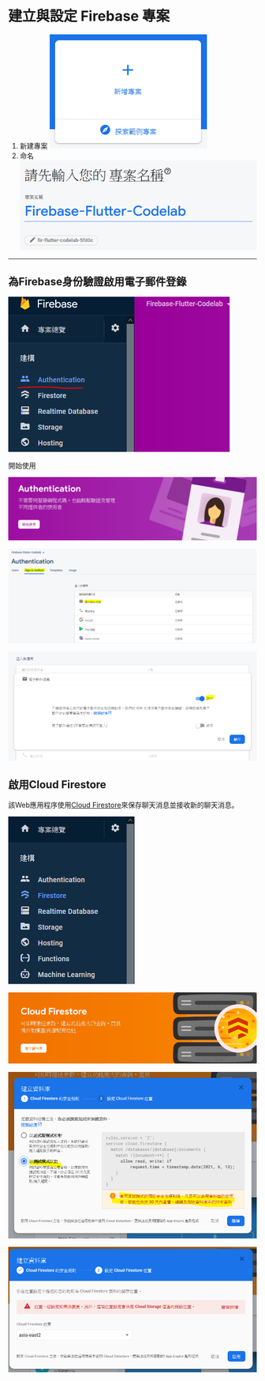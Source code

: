 

# 建立與設定 Firebase 專案

1. 新建專案
   ![](images/create_project_0.PNG)
2. 命名
   ![](images/create_project_1.PNG)

---



## **為Firebase身份驗證**啟用電子郵件登錄

![](images/auth_0.png)

開始使用

![](images/auth_1.png)



![](images/auth_2.png)



![](images/auth_3.png)



## 啟用Cloud Firestore



該Web應用程序使用[Cloud Firestore](https://firebase.google.com/docs/firestore/)來保存聊天消息並接收新的聊天消息。

![](images/firestrore_0.png)

![](images/firestrore_1.png)

![](images/firestrore_2.png)

![](images/firestrore_3.png)



































